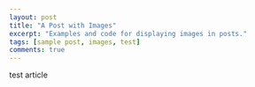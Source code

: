 ```yaml
---
layout: post
title: "A Post with Images"
excerpt: "Examples and code for displaying images in posts."
tags: [sample post, images, test]
comments: true
---
```


test article
